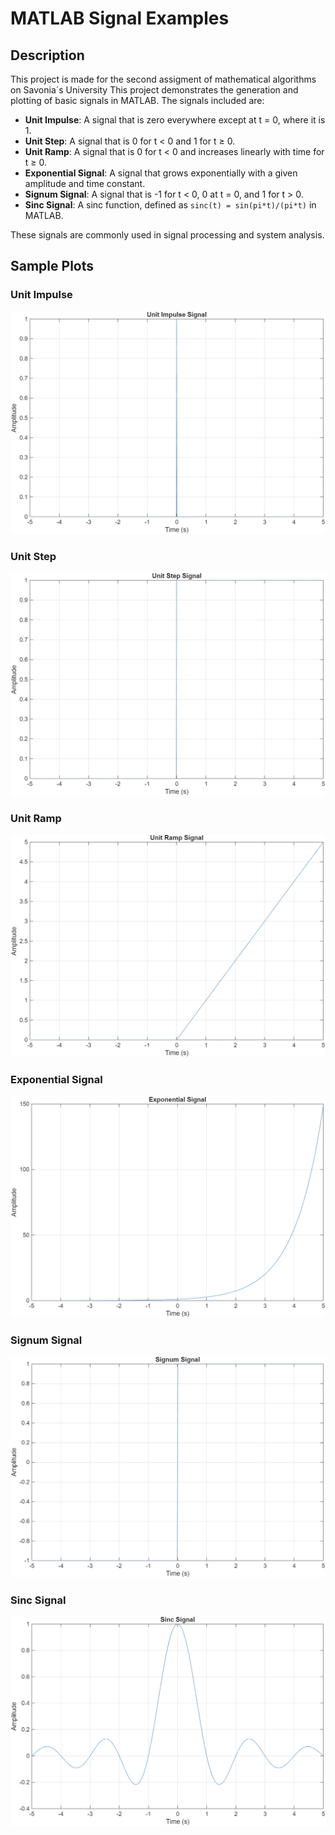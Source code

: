 # MATLAB Signal Examples

## Description
This project is made for the second assigment of mathematical algorithms on Savonia´s University
This project demonstrates the generation and plotting of basic signals in MATLAB. The signals included are:

- **Unit Impulse**: A signal that is zero everywhere except at t = 0, where it is 1.
- **Unit Step**: A signal that is 0 for t < 0 and 1 for t ≥ 0.
- **Unit Ramp**: A signal that is 0 for t < 0 and increases linearly with time for t ≥ 0.
- **Exponential Signal**: A signal that grows exponentially with a given amplitude and time constant.
- **Signum Signal**: A signal that is -1 for t < 0, 0 at t = 0, and 1 for t > 0.
- **Sinc Signal**: A sinc function, defined as `sinc(t) = sin(pi*t)/(pi*t)` in MATLAB.

These signals are commonly used in signal processing and system analysis.

## Sample Plots

### Unit Impulse
![Unit Impulse](/images/Unit_Impulse.png)

### Unit Step
![Unit Step](images/Unit_Step.png)

### Unit Ramp
![Unit Ramp](images/Unit_Ramp.png)

### Exponential Signal
![Exponential Signal](images/Exponential.png)

### Signum Signal
![Signum Signal](images/Signum.png)

### Sinc Signal
![Sinc Signal](images/Sinc.png)
